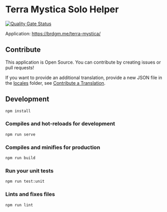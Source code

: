 # Terra Mystica Solo Helper

[![Quality Gate Status](https://sonarcloud.io/api/project_badges/measure?project=brdgm_terra-mystica-solo-helper&metric=alert_status)](https://sonarcloud.io/summary/new_code?id=brdgm_terra-mystica-solo-helper)


Application: https://brdgm.me/terra-mystica/


## Contribute

This application is Open Source. You can contribute by creating issues or pull requests!

If you want to provide an additional translation, provide a new JSON file in the [locales](https://github.com/brdgm/terra-mystica-solo-helper/tree/develop/src/locales) folder, see [Contribute a Translation](https://github.com/brdgm/brdgm.github.io/wiki/Contribute-a-Translation).


## Development
```
npm install
```

### Compiles and hot-reloads for development
```
npm run serve
```

### Compiles and minifies for production
```
npm run build
```

### Run your unit tests
```
npm run test:unit
```

### Lints and fixes files
```
npm run lint
```
